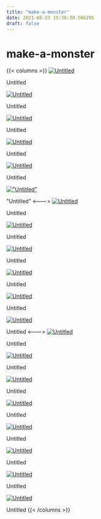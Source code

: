 ```yaml
---
title: "make-a-monster"
date: 2021-08-23 15:38:39.566295
draft: false
---
```


# make-a-monster
{{< columns >}}
[![Untitled](./images/thumb_155b0104-0452-11ec-8377-1e00f30e0089.png)](190b9e8a-0452-11ec-8377-1e00f30e0089)

Untitled

[![Untitled](./images/thumb_1563c528-0452-11ec-8377-1e00f30e0089.png)](190ba560-0452-11ec-8377-1e00f30e0089)

Untitled

[![Untitled](./images/thumb_165b622e-0452-11ec-8377-1e00f30e0089.png)](190ba948-0452-11ec-8377-1e00f30e0089)

Untitled

[![Untitled](./images/thumb_1663dc2e-0452-11ec-8377-1e00f30e0089.png)](190bacf4-0452-11ec-8377-1e00f30e0089)

Untitled

[![Untitled](./images/thumb_16675cb4-0452-11ec-8377-1e00f30e0089.png)](190bb082-0452-11ec-8377-1e00f30e0089)

Untitled

[!["Untitled"](./images/thumb_17362904-0452-11ec-8377-1e00f30e0089.png)](190bb424-0452-11ec-8377-1e00f30e0089)

"Untitled"
<--->
[![Untitled](./images/thumb_173aafe2-0452-11ec-8377-1e00f30e0089.png)](190bb7bc-0452-11ec-8377-1e00f30e0089)

Untitled

[![Untitled](./images/thumb_173d5468-0452-11ec-8377-1e00f30e0089.png)](190bc3b0-0452-11ec-8377-1e00f30e0089)

Untitled

[![Untitled](./images/thumb_17410086-0452-11ec-8377-1e00f30e0089.png)](190bc784-0452-11ec-8377-1e00f30e0089)

Untitled

[![Untitled](./images/thumb_174464c4-0452-11ec-8377-1e00f30e0089.png)](190bcafe-0452-11ec-8377-1e00f30e0089)

Untitled

[![Untitled](./images/thumb_17480a48-0452-11ec-8377-1e00f30e0089.png)](190bcf68-0452-11ec-8377-1e00f30e0089)

Untitled

[![Untitled](./images/thumb_174b5cfc-0452-11ec-8377-1e00f30e0089.png)](190bd2f6-0452-11ec-8377-1e00f30e0089)

Untitled
<--->
[![Untitled](./images/thumb_174eb708-0452-11ec-8377-1e00f30e0089.png)](190bd652-0452-11ec-8377-1e00f30e0089)

Untitled

[![Untitled](./images/thumb_1752729e-0452-11ec-8377-1e00f30e0089.png)](190bd9ae-0452-11ec-8377-1e00f30e0089)

Untitled

[![Untitled](./images/thumb_1755cae8-0452-11ec-8377-1e00f30e0089.png)](190bdd50-0452-11ec-8377-1e00f30e0089)

Untitled

[![Untitled](./images/thumb_17591806-0452-11ec-8377-1e00f30e0089.png)](190be0c0-0452-11ec-8377-1e00f30e0089)

Untitled

[![Untitled](./images/thumb_175c8a40-0452-11ec-8377-1e00f30e0089.png)](190be444-0452-11ec-8377-1e00f30e0089)

Untitled

[![Untitled](./images/thumb_176000d0-0452-11ec-8377-1e00f30e0089.png)](190be7fa-0452-11ec-8377-1e00f30e0089)

Untitled

[![Untitled](./images/thumb_177147aa-0452-11ec-8377-1e00f30e0089.png)](190beb6a-0452-11ec-8377-1e00f30e0089)

Untitled

[![Untitled](./images/thumb_1907ff3c-0452-11ec-8377-1e00f30e0089.png)](190bef16-0452-11ec-8377-1e00f30e0089)

Untitled
{{< /columns >}}